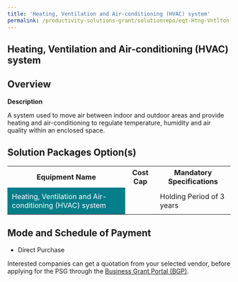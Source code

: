```yaml
---
title: 'Heating, Ventilation and Air-conditioning (HVAC) system'
permalink: /productivity-solutions-grant/solutionrepo/eqt-Htng-Vntlton-nd-Arcondtonng-HVAC-systm-Food
---
```


## Heating, Ventilation and Air-conditioning (HVAC) system

## Overview

**Description**

A system used to move air between indoor and outdoor areas and provide heating and air-conditioning to regulate temperature, humidity and air quality within an enclosed space.

## Solution Packages Option(s)

<table>
<tr>
<th><b>Equipment Name</b></th>
<th><b>Cost Cap</b></th>
<th><b>Mandatory Specifications</b></th>
</tr>
<tr>
<td style='padding: 10px; background-color: #037E8A; color: #FFFFFF;'>Heating, Ventilation and Air-conditioning (HVAC) system</td>
<td style='padding: 10px;'> </td>
<td style='padding: 10px;'>Holding Period of 3 years</td>
</tr>
</table>

## Mode and Schedule of Payment

 - Direct Purchase

Interested companies can get a quotation from your selected vendor, before applying for the PSG through the <a href='https://www.businessgrants.gov.sg/' target='_blank' rel='noopener'>Business Grant Portal (BGP)</a>.

<script src="/jquery/resize-tables.js"></script>
